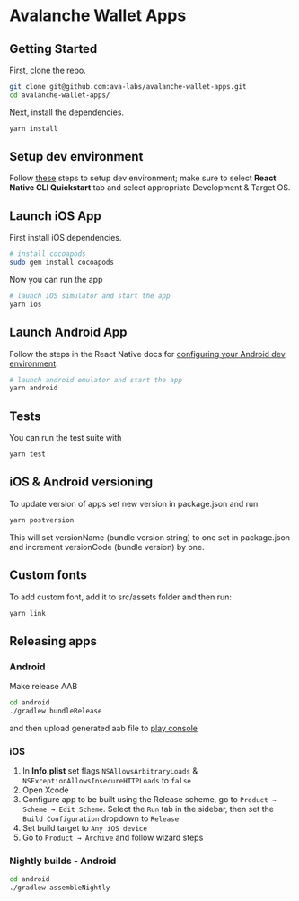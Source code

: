 # Avalanche Wallet Apps

## Getting Started

First, clone the repo.

```zsh
git clone git@github.com:ava-labs/avalanche-wallet-apps.git
cd avalanche-wallet-apps/
```

Next, install the dependencies.

```zsh
yarn install
```

## Setup dev environment

Follow [these](https://reactnative.dev/docs/environment-setup) steps to setup dev environment; make sure to select 
**React Native CLI Quickstart** tab and select appropriate Development & Target OS.

## Launch iOS App

First install iOS dependencies.

```zsh
# install cocoapods
sudo gem install cocoapods
```

Now you can run the app

```zsh
# launch iOS simulator and start the app
yarn ios
```

## Launch Android App

Follow the steps in the React Native docs for [configuring your Android dev environment](https://reactnative.dev/docs/environment-setup).

```zsh
# launch android emulator and start the app
yarn android
```

## Tests

You can run the test suite with

```zsh
yarn test
```

## iOS & Android versioning

To update version of apps set new version in package.json and run
```zsh
yarn postversion
```
This will set versionName (bundle version string) to one set in package.json and increment versionCode (bundle version)
by one. 

## Custom fonts

To add custom font, add it to src/assets folder and then run: 
```zsh
yarn link
```

## Releasing apps

### Android

Make release AAB
```zsh
cd android
./gradlew bundleRelease
```
and then upload generated aab file to [play console](https://play.google.com/console) 

### iOS

1. In **Info.plist** set flags `NSAllowsArbitraryLoads` & `NSExceptionAllowsInsecureHTTPLoads` to `false`
2. Open Xcode
3. Configure app to be built using the Release scheme, go to `Product → Scheme → Edit Scheme`. Select the `Run` tab in the sidebar, then set the `Build Configuration` dropdown to `Release`
4. Set build target to `Any iOS device`
5. Go to `Product → Archive` and follow wizard steps

### Nightly builds - Android
```zsh
cd android
./gradlew assembleNightly
```
